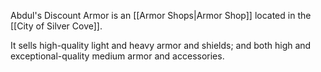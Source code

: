 Abdul's Discount Armor is an [[Armor Shops|Armor Shop]] located in the [[City of Silver Cove]].

It sells high-quality light and heavy armor and shields; and both high and exceptional-quality medium armor and accessories.

